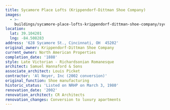 ```yaml
---
title: Sycamore Place Lofts (Krippendorf-Dittman Shoe Company)
images:
  - >-
    buildings/sycamore-place-lofts-krippendorf-dittman-shoe-company/sycamore-place-lofts-krippendorf-dittman-shoe-company-0_zoy2bi
location:
  lat: 39.104201
  lng: -84.508283
address: '628 Sycamore St., Cincinnati, OH  45202'
original_owner: Krippendorf-Dittman Shoe Company
current_owner: North American Properties
completion_date: '1888'
style: Late Victorian - Richardsonian Romanesque
architect: Samuel Hannaford & Sons
associate_architect: Louis Picket
contractor: 'Al Neyer, Inc (2002 conversion)'
original_function: Shoe manufacturing
historic_status: 'Listed on NRHP on March 3, 1980'
renovation_date: '2002'
renovation_architect: CR Architects
renovation_changes: Conversion to luxury apartments
---
```

